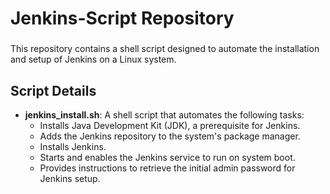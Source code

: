 # Jenkins-Script Repository
###
This repository contains a shell script designed to automate the installation and setup of Jenkins on a Linux system.

## Script Details

- **jenkins_install.sh**: A shell script that automates the following tasks:
  - Installs Java Development Kit (JDK), a prerequisite for Jenkins.
  - Adds the Jenkins repository to the system's package manager.
  - Installs Jenkins.
  - Starts and enables the Jenkins service to run on system boot.
  - Provides instructions to retrieve the initial admin password for Jenkins setup.
